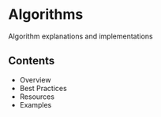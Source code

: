 # Algorithms

Algorithm explanations and implementations

## Contents
- Overview
- Best Practices
- Resources
- Examples
